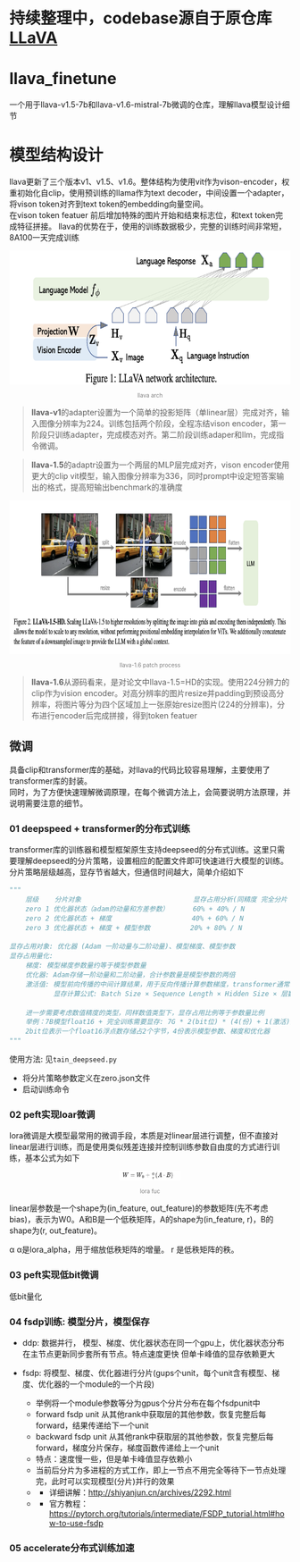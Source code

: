 # 持续整理中，codebase源自于原仓库[LLaVA](https://github.com/haotian-liu/LLaVA)
# llava_finetune
一个用于llava-v1.5-7b和llava-v1.6-mistral-7b微调的仓库，理解llava模型设计细节

# 模型结构设计
llava更新了三个版本v1、v1.5、v1.6。整体结构为使用vit作为vison-encoder，权重初始化自clip，使用预训练的llama作为text decoder，中间设置一个adapter，将vison token对齐到text token的embedding向量空间。  
在vison token featuer 前后增加特殊的图片开始和结束标志位，和text token完成特征拼接。
llava的优势在于，使用的训练数据极少，完整的训练时间非常短，8A100一天完成训练

<div align="center">
  <img src="doc/llava.png" alt="lora" width="718" height="240">
  <p style="font-size: 10px; color: gray;">llava arch</p>
</div>

> **llava-v1**的adapter设置为一个简单的投影矩阵（单linear层）完成对齐，输入图像分辨率为224。训练包括两个阶段，全程冻结vison encoder，第一阶段只训练adapter，完成模态对齐。第二阶段训练adaper和llm，完成指令微调。

> **llava-1.5**的adaptr设置为一个两层的MLP层完成对齐，vison encoder使用更大的clip vit模型，输入图像分辨率为336，同时prompt中设定短答案输出的格式，提高短输出benchmark的准确度


<div align="center">
  <img src="doc/llava-1.6.png" alt="lora" width="834" height="276">
  <p style="font-size: 10px; color: gray;">llava-1.6 patch process</p>
</div>

> **llava-1.6**从源码看来，是对论文中llava-1.5=HD的实现。使用224分辨力的clip作为vision encoder。对高分辨率的图片resize并padding到预设高分辨率，将图片等分为四个区域加上一张原始resize图片(224的分辨率)，分布进行encoder后完成拼接，得到token featuer


## 微调
具备clip和transformer库的基础，对llava的代码比较容易理解，主要使用了transformer库的封装。  
同时，为了方便快速理解微调原理，在每个微调方法上，会简要说明方法原理，并说明需要注意的细节。

### 01 deepspeed + transformer的分布式训练
transformer库的训练器和模型框架原生支持deepseed的分布式训练。这里只需要理解deepseed的分片策略，设置相应的配置文件即可快速进行大模型的训练。分片策略层级越高，显存节省越大，但通信时间越大，简单介绍如下  

```python
"""
    层级    分片对象                            显存占用分析(同精度 完全分片 N GPU)
    zero 1 优化器状态（adam的动量和方差参数）      60% + 40% / N
    zero 2 优化器状态 + 梯度                    40% + 60% / N
    zero 3 优化器状态 + 梯度 + 模型参数          20% + 80% / N

显存占用对象: 优化器 (Adam 一阶动量与二阶动量)、模型梯度、模型参数
显存占用量化:
    梯度: 模型梯度参数量约等于模型参数量
    优化器: Adam存储一阶动量和二阶动量，合计参数量是模型参数的两倍
    激活值: 模型前向传播的中间计算结果，用于反向传播计算参数梯度，transformer通常占10%-30%
           显存计算公式: Batch Size × Sequence Length × Hidden Size × 层数 × 精度字节数

    进一步需要考虑数值精度的类型，同样数值类型下，显存占用比例等于参数量比例
    举例：7B模型float16 + 完全训练需要显存: 7G * 2(bit位) * (4(份) + 1(激活)) = 70G
    2bit位表示一个float16浮点数存储占2个字节，4份表示模型参数、梯度和优化器
"""
```

使用方法: 见```tain_deepseed.py```
* 将分片策略参数定义在zero.json文件
* 启动训练命令

### 02 peft实现loar微调
lora微调是大模型最常用的微调手段，本质是对linear层进行调整，但不直接对linear层进行训练，而是使用类似残差连接并控制训练参数自由度的方式进行训练，基本公式为如下

<div align="center">
  <img src="doc/lora.png" alt="lora" width="110" height="17">
  <p style="font-size: 10px; color: gray;">lora fuc</p>
</div>

linear层参数是一个shape为(in_feature, out_feature)的参数矩阵(先不考虑bias)，表示为W0。A和B是一个低秩矩阵，A的shape为(in_feature, r)，B的shape为(r, out_feature)。


α
α是lora_alpha，用于缩放低秩矩阵的增量。
r 是低秩矩阵的秩。

### 03 peft实现低bit微调
低bit量化



### 04 fsdp训练: 模型分片，模型保存

* ddp: 数据并行， 模型、梯度、优化器状态在同一个gpu上，优化器状态分布在主节点更新同步套所有节点。特点速度更快 但单卡峰值的显存依赖更大

* fsdp: 将模型、梯度、优化器进行分片(gups个unit，每个unit含有模型、梯度、优化器的一个module的一个片段)
    - 举例将一个module参数等分为gpus个分片分布在每个fsdpunit中
    - forward fsdp unit 从其他rank中获取层的其他参数，恢复完整后每forward，结果传递给下一个unit
    - backward fsdp unit 从其他rank中获取层的其他参数，恢复完整后每forward，梯度分片保存，梯度函数传递给上一个unit
    - 特点：速度慢一些，但是单卡峰值显存依赖小
    - 当前后分片为多进程的方式工作，即上一节点不用完全等待下一节点处理完，此时可以实现模型(分片)并行的效果
    - * 详细讲解：http://shiyanjun.cn/archives/2292.html
    - * 官方教程：https://pytorch.org/tutorials/intermediate/FSDP_tutorial.html#how-to-use-fsdp

### 05 accelerate分布式训练加速







